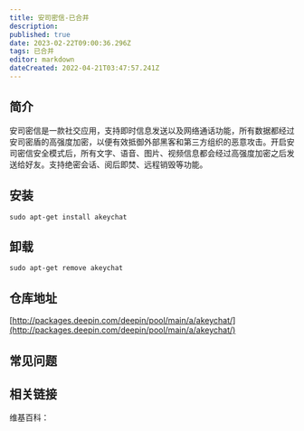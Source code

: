 ```yaml
---
title: 安司密信-已合并
description: 
published: true
date: 2023-02-22T09:00:36.296Z
tags: 已合并
editor: markdown
dateCreated: 2022-04-21T03:47:57.241Z
---
```


## 简介

安司密信是一款社交应用，支持即时信息发送以及网络通话功能，所有数据都经过安司密盾的高强度加密，以便有效抵御外部黑客和第三方组织的恶意攻击。开启安司密信安全模式后，所有文字、语音、图片、视频信息都会经过高强度加密之后发送给好友。支持绝密会话、阅后即焚、远程销毁等功能。

## 安装

`sudo apt-get install akeychat`

## 卸载

`sudo apt-get remove akeychat`

## 仓库地址

[http://packages.deepin.com/deepin/pool/main/a/akeychat/](http://packages.deepin.com/deepin/pool/main/a/akeychat/)

## 常见问题

## 相关链接

维基百科：
